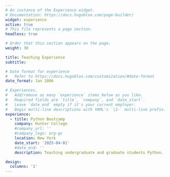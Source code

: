 ```yaml
---
# An instance of the Experience widget.
# Documentation: https://docs.hugoblox.com/page-builder/
widget: experience
active: true
# This file represents a page section.
headless: true

# Order that this section appears on the page.
weight: 30

title: Teaching Experience
subtitle:

# Date format for experience
#   Refer to https://docs.hugoblox.com/customization/#date-format
date_format: Jan 2006

# Experiences.
#   Add/remove as many `experience` items below as you like.
#   Required fields are `title`, `company`, and `date_start`.
#   Leave `date_end` empty if it's your current employer.
#   Begin multi-line descriptions with YAML's `|2-` multi-line prefix.
experience:
  - title: Python Bootcamp
    company: Hunter College
    #company_url: ''
    #company_logo: org-gc
    location: New York
    date_start: '2025-04-01'
    #date_end: ''
    description: Teaching undergraduate and graduate students Python. 

design:
  columns: '1'
---
```

